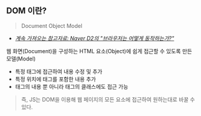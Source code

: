 ## DOM 이란?
> Document Object Model
- *[계속 가져오는 참고자료: Naver D2의 "브라우저는 어떻게 동작하는가?"](https://d2.naver.com/helloworld/59361)*

웹 화면(Document)을 구성하는 HTML 요소(Object)에 쉽게 접근할 수 있도록 만든 모델(Model)
- 특정 태그에 접근하여 내용 수정 및 추가
- 특정 위치에 태그를 포함한 내용 추가
- 태그의 내용 뿐 아니라 태그의 클래스에도 접근 가능

> 즉, JS는 DOM을 이용해 웹 페이지의 모든 요소에 접근하여 원하는대로 바꿀 수 있다.
